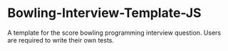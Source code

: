 # Bowling-Interview-Template-JS
A template for the score bowling programming interview question. Users are required to write their own tests.
